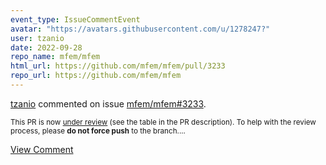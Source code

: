 ```yaml
---
event_type: IssueCommentEvent
avatar: "https://avatars.githubusercontent.com/u/1278247?"
user: tzanio
date: 2022-09-28
repo_name: mfem/mfem
html_url: https://github.com/mfem/mfem/pull/3233
repo_url: https://github.com/mfem/mfem
---
```


<a href='https://github.com/tzanio' target='_blank'>tzanio</a> commented on issue <a href='https://github.com/mfem/mfem/pull/3233' target='_blank'>mfem/mfem#3233</a>.

<small>This PR is now [under review](https://github.com/mfem/mfem/blob/master/CONTRIBUTING.md#pull-requests) (see the table in the PR description). To help with the review process, please **do not force push** to the branch....</small>

<a href='https://github.com/mfem/mfem/pull/3233' target='_blank'>View Comment</a>